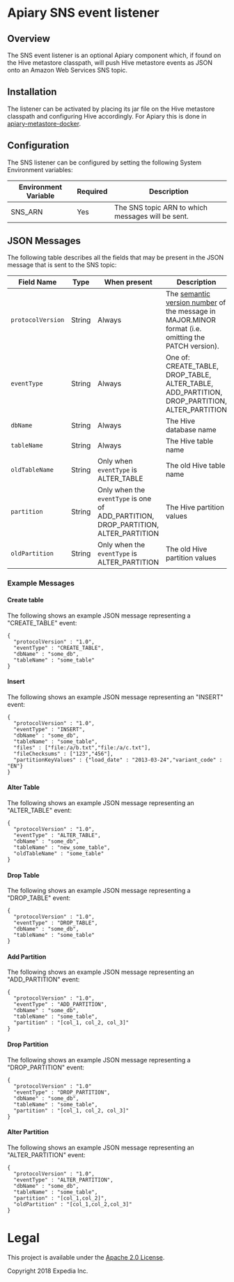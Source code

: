 # Apiary SNS event listener

##  Overview
The SNS event listener is an optional Apiary component which, if found on the Hive metastore classpath, will push 
Hive metastore events as JSON onto an Amazon Web Services SNS topic.

## Installation
The listener can be activated by placing its jar file on the Hive metastore classpath and configuring Hive accordingly. For Apiary 
this is done in [apiary-metastore-docker](https://github.com/ExpediaInc/apiary-metastore-docker). 

## Configuration
The SNS listener can be configured by setting the following System Environment variables:

|Environment Variable|Required|Description|
|----|----|----|
SNS_ARN|Yes|The SNS topic ARN to which messages will be sent.

## JSON Messages
The following table describes all the fields that may be present in the JSON message that is sent to the SNS 
topic:

|Field Name|Type|When present|Description|
|----|----|----|----|
|`protocolVersion`|String|Always|The [semantic version number](https://semver.org/) of the message in MAJOR.MINOR format (i.e. omitting the PATCH version).
|`eventType`|String|Always|One of: CREATE_TABLE, DROP_TABLE, ALTER_TABLE, ADD_PARTITION, DROP_PARTITION, ALTER_PARTITION| 
|`dbName`|String|Always|The Hive database name|
|`tableName`|String|Always|The Hive table name|
|`oldTableName`|String|Only when `eventType` is ALTER_TABLE|The old Hive table name|
|`partition`|String|Only when the `eventType` is one of ADD_PARTITION, DROP_PARTITION, ALTER_PARTITION|The Hive partition values|
|`oldPartition`|String|Only when the `eventType` is ALTER_PARTITION|The old Hive partition values|

### Example Messages

#### Create table
The following shows an example JSON message representing a "CREATE_TABLE" event:

	{
      "protocolVersion" : "1.0",
      "eventType" : "CREATE_TABLE",
      "dbName" : "some_db",
      "tableName" : "some_table"
	}
	
#### Insert
The following shows an example JSON message representing an "INSERT" event:

    {
      "protocolVersion" : "1.0",
      "eventType" : "INSERT",
      "dbName" : "some_db",
      "tableName" : "some_table",
      "files" : ["file:/a/b.txt","file:/a/c.txt"],
      "fileChecksums" : ["123","456"],
      "partitionKeyValues" : {"load_date" : "2013-03-24","variant_code" : "EN"}
    }
    
#### Alter Table
The following shows an example JSON message representing an "ALTER_TABLE" event:

    {
      "protocolVersion" : "1.0",
      "eventType" : "ALTER_TABLE",
      "dbName" : "some_db",
      "tableName" : "new_some_table",
      "oldTableName" : "some_table"
    }

#### Drop Table
The following shows an example JSON message representing a "DROP_TABLE" event:

    {
      "protocolVersion" : "1.0",
      "eventType" : "DROP_TABLE",
      "dbName" : "some_db",
      "tableName" : "some_table"
    }
    
#### Add Partition
The following shows an example JSON message representing an "ADD_PARTITION" event:

    {
      "protocolVersion" : "1.0",
      "eventType" : "ADD_PARTITION",
      "dbName" : "some_db",
      "tableName" : "some_table",
      "partition" : "[col_1, col_2, col_3]"
    }

#### Drop Partition
The following shows an example JSON message representing a "DROP_PARTITION" event:

    {
      "protocolVersion" : "1.0"
      "eventType" : "DROP_PARTITION",
      "dbName" : "some_db",
      "tableName" : "some_table",
      "partition" : "[col_1, col_2, col_3]"
    }

#### Alter Partition
The following shows an example JSON message representing an "ALTER_PARTITION" event:

    {
      "protocolVersion" : "1.0",
      "eventType" : "ALTER_PARTITION",
      "dbName" : "some_db",
      "tableName" : "some_table",
      "partition" : "[col_1,col_2]",
      "oldPartition" : "[col_1,col_2,col_3]"
    }

# Legal
This project is available under the [Apache 2.0 License](http://www.apache.org/licenses/LICENSE-2.0.html).

Copyright 2018 Expedia Inc.
